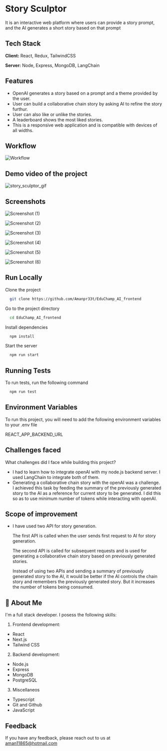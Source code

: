 
# Story Sculptor

It is an interactive web platform where users can provide a story prompt, and the AI
generates a short story based on that prompt


## Tech Stack

**Client:** React, Redux, TailwindCSS

**Server:** Node, Express, MongoDB, LangChain


## Features

- OpenAI generates a story based on a prompt and a theme provided by the user.
- User can build a collaborative chain story by asking AI to refine the story furthur.
- User can also like or unlike the stories.
- A leaderboard shows the most liked stories.
- This is a responsive web application and is compatible with devices of all widths.


## Workflow
![Workflow](https://github.com/Amanpr33t/EduChamp_AI_frontend/assets/114129054/5a63b767-d530-49db-bfcc-3158eda18316)



## Demo video of the project
![story_sculptor_gif](https://github.com/Amanpr33t/EduChamp_AI_frontend/assets/114129054/370d183e-25af-4289-a04f-d79ed493819c)


## Screenshots
![Screenshot (1)](https://github.com/Amanpr33t/EduChamp_AI_frontend/assets/114129054/1dc81777-0d33-44f2-819e-a16d4682e243)

![Screenshot (2)](https://github.com/Amanpr33t/EduChamp_AI_frontend/assets/114129054/2cae53de-ec12-49fb-b6d3-124ddeeae132)

![Screenshot (3)](https://github.com/Amanpr33t/EduChamp_AI_frontend/assets/114129054/6938f25c-e3dc-493c-8eaa-da09ebeafa84)

![Screenshot (4)](https://github.com/Amanpr33t/EduChamp_AI_frontend/assets/114129054/c4811542-3d64-4286-9145-25f41f861487)

![Screenshot (5)](https://github.com/Amanpr33t/EduChamp_AI_frontend/assets/114129054/3c9204ba-0fe4-4584-ab21-a9403f897638)

![Screenshot (6)](https://github.com/Amanpr33t/EduChamp_AI_frontend/assets/114129054/3fac1001-ad3f-483e-bdb2-2825b670a510)



## Run Locally

Clone the project

```bash
  git clone https://github.com/Amanpr33t/EduChamp_AI_frontend
```

Go to the project directory

```bash
  cd EduChamp_AI_frontend
```

Install dependencies

```bash
  npm install
```

Start the server

```bash
  npm run start
```


## Running Tests

To run tests, run the following command

```bash
  npm run test
```


## Environment Variables

To run this project, you will need to add the following environment variables to your .env file

REACT_APP_BACKEND_URL


## Challenges faced

 What challenges did I face while building this project?

- I had to learn how to integrate openAI with my node.js backend server. I used LangChain to integrate both of them.
- Generating a collaborative chain story with the openAI was a challenge. I achieved this task by feeding the summary of the previously generated story to the AI as a reference for current story to be generated. I did this so as to use minimum number of tokens while interacting with openAI.


## Scope of improvement

- I have used two API for story generation.
  
  The first API is called when the user sends first request to AI for story generation.
   
  The second API is called for subsequent requests and is used for generating a collaborative chain story based on previously generated stories.

  Instead of using two APIs and sending a summary of previously generated story to the AI, it would be better if the AI controls the chain story and remembers the previously generated story. But it increases the number of tokens being consumed.




## 🚀 About Me
I'm a full stack developer. I posess the following skills:
1) Frontend development:
- React
- Next.js
- Tailwind CSS

2) Backend development:
- Node.js
- Express
- MongoDB
- PostgreSQL

3) Miscellaneos
- Typescript
- Git and Github
- JavaScript


## Feedback

If you have any feedback, please reach out to us at aman11865@hotmail.com

